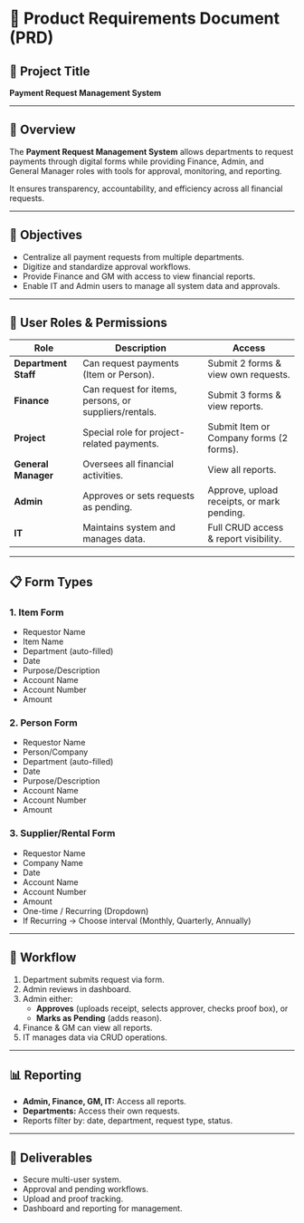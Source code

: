 # 📘 Product Requirements Document (PRD)

## 🧩 Project Title
**Payment Request Management System**

---

## 🧠 Overview
The **Payment Request Management System** allows departments to request payments through digital forms while providing Finance, Admin, and General Manager roles with tools for approval, monitoring, and reporting.  

It ensures transparency, accountability, and efficiency across all financial requests.

---

## 🎯 Objectives
- Centralize all payment requests from multiple departments.
- Digitize and standardize approval workflows.
- Provide Finance and GM with access to view financial reports.
- Enable IT and Admin users to manage all system data and approvals.

---

## 👥 User Roles & Permissions

| Role | Description | Access |
|------|--------------|---------|
| **Department Staff** | Can request payments (Item or Person). | Submit 2 forms & view own requests. |
| **Finance** | Can request for items, persons, or suppliers/rentals. | Submit 3 forms & view reports. |
| **Project** | Special role for project-related payments. | Submit Item or Company forms (2 forms). |
| **General Manager** | Oversees all financial activities. | View all reports. |
| **Admin** | Approves or sets requests as pending. | Approve, upload receipts, or mark pending. |
| **IT** | Maintains system and manages data. | Full CRUD access & report visibility. |

---

## 📋 Form Types

### 1. Item Form
- Requestor Name  
- Item Name  
- Department (auto-filled)  
- Date  
- Purpose/Description  
- Account Name  
- Account Number  
- Amount  

### 2. Person Form
- Requestor Name  
- Person/Company  
- Department (auto-filled)  
- Date  
- Purpose/Description  
- Account Name  
- Account Number  
- Amount  

### 3. Supplier/Rental Form
- Requestor Name  
- Company Name  
- Date  
- Account Name  
- Account Number  
- Amount  
- One-time / Recurring (Dropdown)  
- If Recurring → Choose interval (Monthly, Quarterly, Annually)

---

## 🔄 Workflow
1. Department submits request via form.  
2. Admin reviews in dashboard.  
3. Admin either:
   - **Approves** (uploads receipt, selects approver, checks proof box), or  
   - **Marks as Pending** (adds reason).  
4. Finance & GM can view all reports.  
5. IT manages data via CRUD operations.

---

## 📊 Reporting
- **Admin, Finance, GM, IT:** Access all reports.
- **Departments:** Access their own requests.
- Reports filter by: date, department, request type, status.

---

## 🧩 Deliverables
- Secure multi-user system.
- Approval and pending workflows.
- Upload and proof tracking.
- Dashboard and reporting for management.

